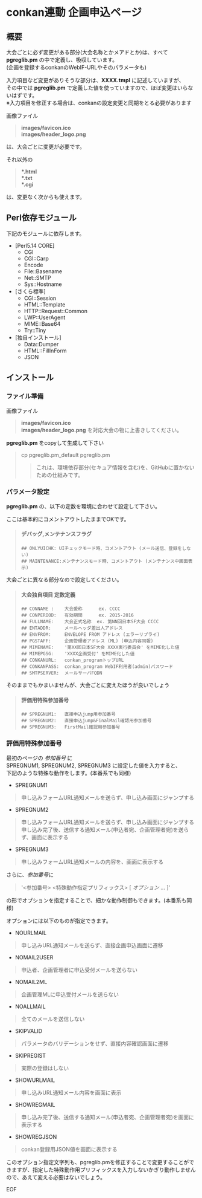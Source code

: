 # conkan連動 企画申込ページ

## 概要

大会ごとに必ず変更がある部分(大会名称とかメアドとか)は、すべて **pgreglib.pm** の中で定義し、吸収しています。  
(企画を登録するconkanのWebIF-URLやそのパラメータも)

入力項目など変更がありそうな部分は、**XXXX.tmpl** に記述していますが、  
その中では **pgreglib.pm** で定義した値を使っていますので、ほぼ変更はいらないはずです。  
※入力項目を修正する場合は、conkanの設定変更と同期をとる必要があります

画像ファイル  
> **images/favicon.ico**  
> **images/header_logo.png**

は、大会ごとに変更が必要です。

それ以外の  
> **\*.html**  
> **\*.txt**  
> **\*.cgi**

は、変更なく次からも使えます。

## Perl依存モジュール

下記のモジュールに依存します。
- [Perl5.14 CORE]
    - CGI
    - CGI::Carp
    - Encode
    - File::Basename
    - Net::SMTP
    - Sys::Hostname
- [さくら標準]
    - CGI::Session
    - HTML::Template
    - HTTP::Request::Common
    - LWP::UserAgent
    - MIME::Base64
    - Try::Tiny
- [独自インストール]
    - Data::Dumper
    - HTML::FillInForm
    - JSON

## インストール

### ファイル準備

画像ファイル  
> **images/favicon.ico**  
> **images/header_logo.png**
を対応大会の物に上書きしてください。

**pgreglib.pm** をcopyして生成して下さい
> cp pgreglib.pm_default pgreglib.pm  
>> これは、環境依存部分(セキュア情報を含む)を、GitHubに置かないための仕組みです。

### パラメータ設定

**pgreglib.pm** の、以下の定数を環境に合わせて設定して下さい。  

ここは基本的にコメントアウトしたままでOKです。
> #### デバッグ,メンテナンスフラグ
>     ## ONLYUICHK: UIチェックモード時、コメントアウト (メール送信、登録をしない)
>     ## MAINTENANCE:メンテナンスモード時、コメントアウト (メンテナンス中画面表示)

大会ごとに異なる部分なので設定してください。
> #### 大会独自項目 定数定義
>     ## CONNAME :    大会愛称      ex. CCCC
>     ## CONPERIOD:   有効期間      ex. 2015-2016
>     ## FULLNAME:    大会正式名称  ex. 第NN回日本SF大会 CCCC
>     ## ENTADDR:     メールヘッダ差出人アドレス
>     ## ENVFROM:     ENVELOPE FROM アドレス (エラーリプライ)
>     ## PGSTAFF:     企画管理者アドレス (ML) (申込内容同報)
>     ## MIMENAME:    '第XX回日本SF大会 XXXX実行委員会' をMIME化した値
>     ## MIMEPGSG:    'XXXX企画受付' をMIME化した値
>     ## CONKANURL:   conkan_programトップURL
>     ## CONKANPASS:  conkan_program WebIF利用者(admin)パスワード
>     ## SMTPSERVER:  メールサーバFQDN

そのままでもかまいませんが、大会ごとに変えたほうが良いでしょう
> #### 評価用特殊参加番号
>     ## SPREGNUM1:   直接申込jump用参加番号
>     ## SPREGNUM2:   直接申込jump&FinalMail確認用参加番号
>     ## SPREGNUM3:   FirstMail確認用参加番号

### 評価用特殊参加番号

最初のページの *参加番号* に  
SPREGNUM1, SPREGNUM2, SPREGNUM3 に設定した値を入力すると、  
下記のような特殊な動作をします。(本番系でも同様)

- SPREGNUM1
> 申し込みフォームURL通知メールを送らず、申し込み画面にジャンプする

- SPREGNUM2
> 申し込みフォームURL通知メールを送らず、申し込み画面にジャンプする  
> 申し込み完了後、送信する通知メール(申込者宛、企画管理者宛)を送らず、画面に表示する

- SPREGNUM3
> 申し込みフォームURL通知メールの内容を、画面に表示する

さらに、*参加番号*に
> '<参加番号> <特殊動作指定プリフィックス> [ *オプション* ... ]'

の形でオプションを指定することで、細かな動作制御もできます。(本番系も同様)

オプションには以下のものが指定できます。

- NOURLMAIL
> 申し込みURL通知メールを送らず、直接企画申込画面に遷移

- NOMAIL2USER
> 申込者、企画管理者に申込受付メールを送らない

- NOMAIL2ML
> 企画管理MLに申込受付メールを送らない

- NOALLMAIL
> 全てのメールを送信しない

- SKIPVALID
> パラメータのバリデーションをせず、直接内容確認画面に遷移

- SKIPREGIST
> 実際の登録はしない

- SHOWURLMAIL
> 申し込みURL通知メール内容を画面に表示

- SHOWREGMAIL
> 申し込み完了後、送信する通知メール(申込者宛、企画管理者宛)を画面に表示する

- SHOWREGJSON
> conkan登録用JSON値を画面に表示する

このオプション指定文字列も、pgreglib.pmを修正することで変更することができますが、指定した特殊動作用プリフィックスを入力しないかぎり動作しませんので、あえて変える必要はないでしょう。

EOF
